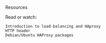 Resources

Read or watch:

    Introduction to load-balancing and HAproxy
    HTTP header
    Debian/Ubuntu HAProxy packages

